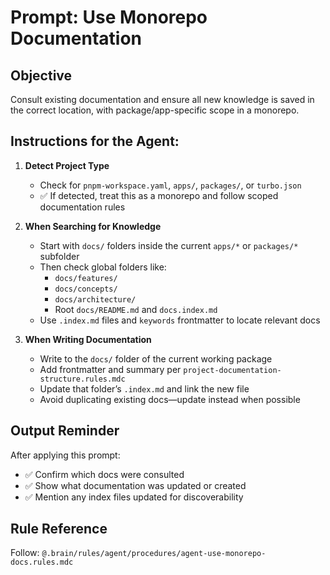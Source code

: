 # Prompt: Use Monorepo Documentation

## Objective
Consult existing documentation and ensure all new knowledge is saved in the correct location, with package/app-specific scope in a monorepo.

## Instructions for the Agent:

1. **Detect Project Type**
   - Check for `pnpm-workspace.yaml`, `apps/`, `packages/`, or `turbo.json`
   - ✅ If detected, treat this as a monorepo and follow scoped documentation rules

2. **When Searching for Knowledge**
   - Start with `docs/` folders inside the current `apps/*` or `packages/*` subfolder
   - Then check global folders like:
     - `docs/features/`
     - `docs/concepts/`
     - `docs/architecture/`
     - Root `docs/README.md` and `docs.index.md`
   - Use `.index.md` files and `keywords` frontmatter to locate relevant docs

3. **When Writing Documentation**
   - Write to the `docs/` folder of the current working package
   - Add frontmatter and summary per `project-documentation-structure.rules.mdc`
   - Update that folder’s `.index.md` and link the new file
   - Avoid duplicating existing docs—update instead when possible

## Output Reminder
After applying this prompt:
- ✅ Confirm which docs were consulted
- ✅ Show what documentation was updated or created
- ✅ Mention any index files updated for discoverability

## Rule Reference
Follow: `@.brain/rules/agent/procedures/agent-use-monorepo-docs.rules.mdc`

